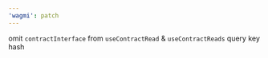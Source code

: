 ```yaml
---
'wagmi': patch
---
```


omit `contractInterface` from `useContractRead` & `useContractReads` query key hash
